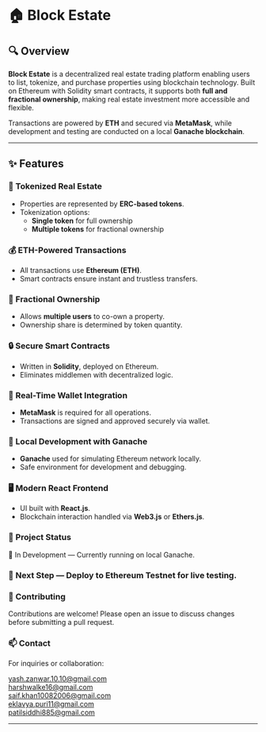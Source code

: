 # 🏠 Block Estate

## 🔍 Overview

**Block Estate** is a decentralized real estate trading platform enabling users to list, tokenize, and purchase properties using blockchain technology. Built on Ethereum with Solidity smart contracts, it supports both **full and fractional ownership**, making real estate investment more accessible and flexible.

Transactions are powered by **ETH** and secured via **MetaMask**, while development and testing are conducted on a local **Ganache blockchain**.

---

## ✨ Features

### 🔗 Tokenized Real Estate
- Properties are represented by **ERC-based tokens**.
- Tokenization options:
  - **Single token** for full ownership
  - **Multiple tokens** for fractional ownership

### 💰 ETH-Powered Transactions
- All transactions use **Ethereum (ETH)**.
- Smart contracts ensure instant and trustless transfers.

### 👥 Fractional Ownership
- Allows **multiple users** to co-own a property.
- Ownership share is determined by token quantity.

### 🔒 Secure Smart Contracts
- Written in **Solidity**, deployed on Ethereum.
- Eliminates middlemen with decentralized logic.

### 🔄 Real-Time Wallet Integration
- **MetaMask** is required for all operations.
- Transactions are signed and approved securely via wallet.

### 🧪 Local Development with Ganache
- **Ganache** used for simulating Ethereum network locally.
- Safe environment for development and debugging.

### 🖥️ Modern React Frontend
- UI built with **React.js**.
- Blockchain interaction handled via **Web3.js** or **Ethers.js**.

### 📌 Project Status
🚧 In Development — Currently running on local Ganache.

### 🧪 Next Step — Deploy to Ethereum Testnet for live testing.

### 🤝 Contributing
Contributions are welcome!
Please open an issue to discuss changes before submitting a pull request.

### 📫 Contact
For inquiries or collaboration:

yash.zanwar.10.10@gmail.com <br>
harshwalke16@gmail.com <br>
saif.khan10082006@gmail.com <br>
eklavya.puri11@gmail.com <br>
patilsiddhi885@gmail.com <br>

---
